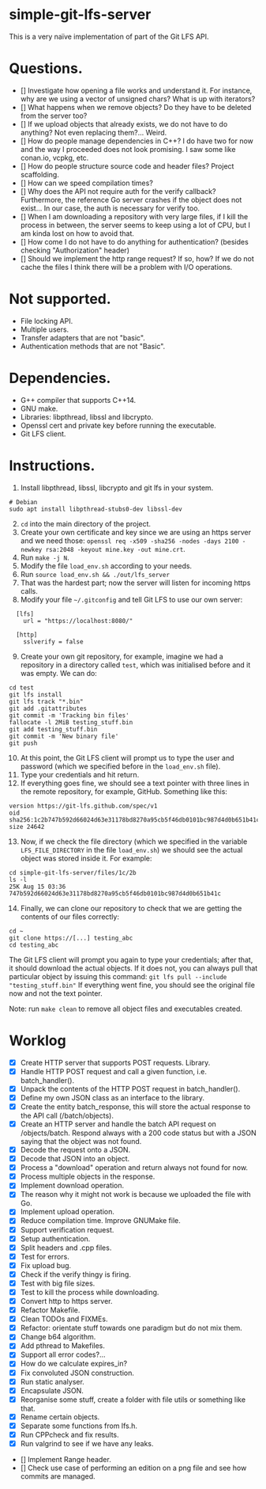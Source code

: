 # simple-git-lfs-server

This is a very naïve implementation of part of the Git LFS API.
 
# Questions.

- [] Investigate how opening a file works and understand it. For
  instance, why are we using a vector of unsigned chars? What is up with
  iterators?
- [] What happens when we remove objects? Do they have to be deleted
  from the server too?
- [] If we upload objects that already exists, we do not have to do
  anything? Not even replacing them?... Weird.
- [] How do people manage dependencies in C++? I do have two for now and
  the way I proceeded does not look promising. I saw some like conan.io,
  vcpkg, etc.
- [] How do people structure source code and header files? Project
  scaffolding.
- [] How can we speed compilation times?
- [] Why does the API not require auth for the verify callback?
  Furthermore, the reference Go server crashes if the object does not
  exist... In our case, the auth is necessary for verify too.
- [] When I am downloading a repository with very large files, if I kill the
  process in between, the server seems to keep using a lot of CPU, but I
  am kinda lost on how to avoid that.
- [] How come I do not have to do anything for authentication? (besides
  checking "Authorization" header)
- [] Should we implement the http range request? If so, how? If we do not
  cache the files I think there will be a problem with I/O operations.

# Not supported.

- File locking API.
- Multiple users.
- Transfer adapters that are not "basic".
- Authentication methods that are not "Basic".

# Dependencies.

- G++ compiler that supports C++14.
- GNU make.
- Libraries: libpthread, libssl and libcrypto.
- Openssl cert and private key before running the executable.
- Git LFS client.

# Instructions.

1. Install libpthread, libssl, libcrypto and git lfs in your system.
```
# Debian
sudo apt install libpthread-stubs0-dev libssl-dev 
```
2. `cd` into the main directory of the project.
3. Create your own certificate and key since we are using an https server and we need those:
   `openssl req -x509 -sha256 -nodes -days 2100 -newkey rsa:2048 -keyout mine.key -out mine.crt`.
4. Run `make -j N`.
5. Modify the file `load_env.sh` according to your needs.
6. Run `source load_env.sh && ./out/lfs_server`
7. That was the hardest part; now the server will listen for incoming https calls.
8. Modify your file `~/.gitconfig` and tell Git LFS to use our own server:
```
  [lfs]
    url = "https://localhost:8080/"

  [http]
    sslverify = false
```
9. Create your own git repository, for example, imagine we had a repository in a directory called `test`, which was initialised before and it was empty. We can do:
```
cd test
git lfs install
git lfs track "*.bin"
git add .gitattributes
git commit -m 'Tracking bin files'
fallocate -l 2MiB testing_stuff.bin
git add testing_stuff.bin
git commit -m 'New binary file'
git push
```
10. At this point, the Git LFS client will prompt us to type the user and password (which we specified before in the `load_env.sh` file).
11. Type your credentials and hit return.
12. If everything goes fine, we should see a text pointer with three lines in the remote repository, for example, GitHub. Something like this:
```
version https://git-lfs.github.com/spec/v1
oid sha256:1c2b747b592d66024d63e31178bd8270a95cb5f46db0101bc987d4d0b651b41c
size 24642
```
13. Now, if we check the file directory (which we specified in the variable `LFS_FILE_DIRECTORY` in the file `load_env.sh`) we should see the actual object was stored inside it. For example:
```
cd simple-git-lfs-server/files/1c/2b
ls -l
25K Aug 15 03:36 747b592d66024d63e31178bd8270a95cb5f46db0101bc987d4d0b651b41c
```
14. Finally, we can clone our repository to check that we are getting the contents of our files correctly:
```
cd ~
git clone https://[...] testing_abc
cd testing_abc
```
The Git LFS client will prompt you again to type your credentials; after that, it should download the actual objects. If it does not, you can always pull that particular object by issuing this command: `git lfs pull --include "testing_stuff.bin"` If everything went fine, you should see the original file now and not the text pointer.

Note: run `make clean` to remove all object files and executables created.

# Worklog

+ [X] Create HTTP server that supports POST requests. Library.
+ [X] Handle HTTP POST request and call a given function, i.e. batch_handler().
+ [X] Unpack the contents of the HTTP POST request in batch_handler().
+ [X] Define my own JSON class as an interface to the library.
+ [X] Create the entity batch_response, this will store the actual response to the API call (/batch/objects).
+ [X] Create an HTTP server and handle the batch API request on /objects/batch. Respond always with a 200 code status but with a JSON saying that the object was not found.
+ [X] Decode the request onto a JSON.
+ [X] Decode that JSON into an object.
+ [X] Process a "download" operation and return always not found for now.
+ [X] Process multiple objects in the response.
+ [X] Implement download operation.
+ [X] The reason why it might not work is because we uploaded the file with Go.
+ [X] Implement upload operation.
+ [X] Reduce compilation time. Improve GNUMake file.
+ [X] Support verification request.
+ [X] Setup authentication.
+ [X] Split headers and .cpp files.
+ [X] Test for errors.
+ [X] Fix upload bug.
+ [X] Check if the verify thingy is firing.
+ [X] Test with big file sizes.
+ [X] Test to kill the process while downloading.
+ [X] Convert http to https server.
+ [X] Refactor Makefile.
+ [X] Clean TODOs and FIXMEs.
+ [X] Refactor: orientate stuff towards one paradigm but do not mix them.
+ [X] Change b64 algorithm.
+ [X] Add pthread to Makefiles.
+ [X] Support all error codes?...
+ [X] How do we calculate expires_in?
+ [X] Fix convoluted JSON construction.
+ [X] Run static analyser.
+ [X] Encapsulate JSON.
+ [X] Reorganise some stuff, create a folder with file utils or something like that.
+ [X] Rename certain objects.
+ [X] Separate some functions from lfs.h.
+ [X] Run CPPcheck and fix results.
+ [X] Run valgrind to see if we have any leaks.
+ [] Implement Range header.
+ [] Check use case of performing an edition on a png file and see how commits are managed.
